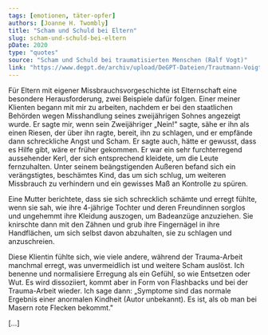 ```yaml
---
tags: [emotionen, täter-opfer]
authors: [Joanne H. Twombly]
title: "Scham und Schuld bei Eltern"
slug: scham-und-schuld-bei-eltern
pDate: 2020
type: "quotes"
source: "Scham und Schuld bei traumatisierten Menschen (Ralf Vogt)"
link: "https://www.degpt.de/archiv/upload/DeGPT-Dateien/Trautmann-Voigt%20-%20Ralf%20Vogt%20Scham%20und%20Schuld.pdf"
---
```


Für Eltern mit eigener Missbrauchsvorgeschichte ist Elternschaft eine besondere Herausforderung, zwei Beispiele dafür folgen. Einer meiner Klienten begann mit mir zu arbeiten, nachdem er bei den staatlichen Behörden wegen Misshandlung seines zweijährigen Sohnes angezeigt wurde. Er sagte mir, wenn sein Zweijähriger „Nein!" sagte, sähe er ihn als einen Riesen, der über ihn ragte, bereit, ihn zu schlagen, und er empfände dann schreckliche Angst und Scham. Er sagte auch, hätte er gewusst, dass es Hilfe gibt, wäre er früher gekommen. Er war ein sehr furchterregend aussehender Kerl, der sich entsprechend kleidete, um die Leute fernzuhalten. Unter seinem beängstigenden Außeren befand sich ein verängstigtes, beschämtes Kind, das um sich schlug, um weiteren Missbrauch zu verhindern und ein gewisses Maß an Kontrolle zu spüren.

Eine Mutter berichtete, dass sie sich schrecklich schämte und erregt fühlte, wenn sie sah, wie ihre 4-jährige Tochter und deren Freundinnen sorglos und ungehemmt ihre Kleidung auszogen, um Badeanzüge anzuziehen. Sie knirschte dann mit den Zähnen und grub ihre Fingernägel in ihre Handflächen, um sich selbst davon abzuhalten, sie zu schlagen und anzuschreien.

Diese Klientin fühlte sich, wie viele andere, während der Trauma-Arbeit manchmal erregt, was unvermeidlich ist und weitere Scham auslöst. Ich benenne und normalisiere Erregung als ein Gefühl, so wie Entsetzen oder Wut. Es wird dissoziiert, kommt aber in Form von Flashbacks und bei der Trauma-Arbeit wieder. Ich sage dann: „Symptome sind das normale Ergebnis einer anormalen Kindheit (Autor unbekannt). Es ist, als ob man bei Masern rote Flecken bekommt."

[…]
